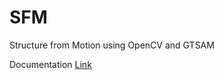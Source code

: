 # SFM
Structure from Motion using OpenCV and GTSAM

Documentation [Link](https://docs.google.com/document/d/1x3oMZne27wm4ocfP1HC8ixlo9JJGlrVcnmA3pkFvmGk/edit?usp=sharing)

